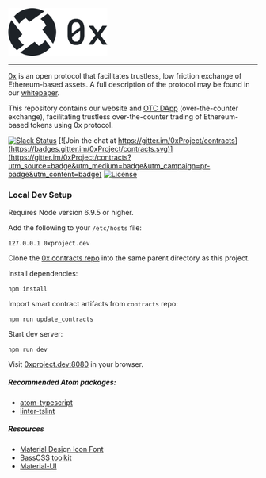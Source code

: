 <img src="https://github.com/0xProject/branding/blob/master/0x_Black_CMYK.png" width="200px" >

---

[0x][website-url] is an open protocol that facilitates trustless, low friction exchange of Ethereum-based assets. A full description of the protocol may be found in our [whitepaper][whitepaper-url].

This repository contains our website and [OTC DApp][otc-url] (over-the-counter exchange), facilitating trustless over-the-counter trading of Ethereum-based tokens using 0x protocol.

[website-url]: https://0xproject.com/
[whitepaper-url]: https://0xproject.com/pdfs/0x_white_paper.pdf
[otc-url]: https://0xproject.com/otc

[![Slack Status](http://slack.0xProject.com/badge.svg)](http://slack.0xProject.com)
[![Join the chat at https://gitter.im/0xProject/contracts](https://badges.gitter.im/0xProject/contracts.svg)](https://gitter.im/0xProject/contracts?utm_source=badge&utm_medium=badge&utm_campaign=pr-badge&utm_content=badge)
[![License](https://img.shields.io/badge/License-Apache%202.0-blue.svg)](https://opensource.org/licenses/Apache-2.0)

### Local Dev Setup

Requires Node version 6.9.5 or higher.

Add the following to your `/etc/hosts` file:

```
127.0.0.1 0xproject.dev
```

Clone the [0x contracts repo](https://github.com/0xProject/contracts) into the same parent directory as this project.

Install dependencies:

```
npm install
```

Import smart contract artifacts from `contracts` repo:

```
npm run update_contracts
```

Start dev server:

```
npm run dev
```

Visit [0xproject.dev:8080](http://0xproject.dev:8080) in your browser.


##### Recommended Atom packages:

- [atom-typescript](https://atom.io/packages/atom-typescript)
- [linter-tslint](https://atom.io/packages/linter-tslint)

##### Resources

- [Material Design Icon Font](http://zavoloklom.github.io/material-design-iconic-font/icons.html#directional)
- [BassCSS toolkit](http://basscss.com/)
- [Material-UI](http://www.material-ui.com/#/)
